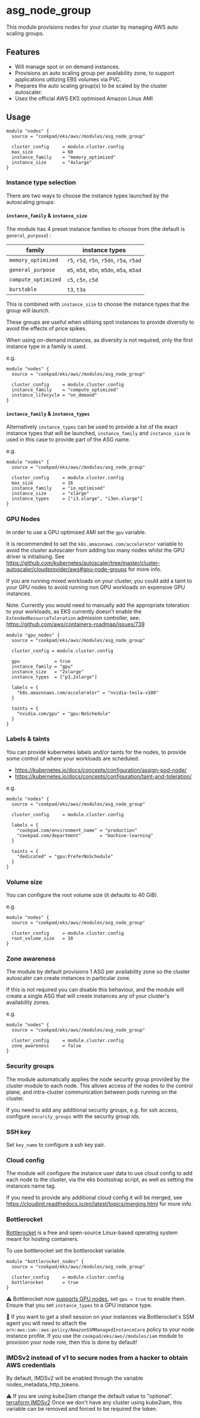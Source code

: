 # asg_node_group

This module provisions nodes for your cluster by managing AWS auto scaling groups.

## Features

* Will manage spot or on demand instances.
* Provisions an auto scaling group per availability zone, to support applications
  utilizing EBS volumes via PVC.
* Prepares the auto scaling group(s) to be scaled by the cluster autoscaler.
* Uses the official AWS EKS optimised Amazon Linux AMI

## Usage

```hcl
module "nodes" {
  source = "cookpad/eks/aws//modules/asg_node_group"

  cluster_config     = module.cluster.config
  max_size           = 60
  instance_family    = "memory_optimized"
  instance_size      = "4xlarge"
}
```

### Instance type selection

There are two ways to choose the instance types launched by the autoscaling
groups:

#### `instance_family` & `instance_size`

The module has 4 preset instance families to choose from (the default is `general_purpose`) :

| family | instance types |
|--------|----------------|
| `memory_optimized`  | `r5`, `r5d`, `r5n`, `r5dn`, `r5a`, `r5ad` |
| `general_purpose`   | `m5`, `m5d`, `m5n`, `m5dn`, `m5a`, `m5ad` |
| `compute_optimized` | `c5`, `c5n`, `c5d` |
| `burstable`         | `t3`, `t3a` |

This is combined with `instance_size` to choose the instance types that the
group will launch.

These groups are useful when utilising spot instances to provide diversity to
avoid the effects of price spikes.

When using on-demand instances, as diversity is not required, only the
first instance type in a family is used.

e.g.
```hcl
module "nodes" {
  source = "cookpad/eks/aws//modules/asg_node_group"

  cluster_config     = module.cluster.config
  instance_family    = "compute_optimized"
  instance_lifecycle = "on_demand"
}
```

#### `instance_family` & `instance_types`

Alternatively `instance_types` can be used to provide a list of the exact
instance types that will be launched, `instance_family` and `instance_size` is
used in this case to provide part of the ASG name.

e.g.
```hcl
module "nodes" {
  source = "cookpad/eks/aws//modules/asg_node_group"

  cluster_config     = module.cluster.config
  max_size           = 16
  instance_family    = "io_optimised"
  instance_size      = "xlarge"
  instance_types     = ["i3.xlarge", "i3en.xlarge"]
}
```

### GPU Nodes

In order to use a GPU optimised AMI set the `gpu` variable.

It is recommended to set the `k8s.amazonaws.com/accelerator` variable to avoid
the cluster autoscaler from adding too many nodes whilst the GPU driver is
initialising. See https://github.com/kubernetes/autoscaler/tree/master/cluster-autoscaler/cloudprovider/aws#gpu-node-groups for more info.

If you are running mixed workloads on your cluster, you could
add a taint to your GPU nodes to avoid running non GPU workloads on expensive
GPU instances.

Note: Currently you would need to manually add the appropriate toleration
to your workloads, as EKS currently doesn't enable the `ExtendedResourceToleration`
admission controller, see: https://github.com/aws/containers-roadmap/issues/739

```hcl
module "gpu_nodes" {
  source = "cookpad/eks/aws//modules/asg_node_group"

  cluster_config = module.cluster.config

  gpu             = true
  instance_family = "gpu"
  instance_size   = "2xlarge"
  instance_types  = ["p3.2xlarge"]

  labels = {
    "k8s.amazonaws.com/accelerator" = "nvidia-tesla-v100"
  }

  taints = {
    "nvidia.com/gpu" = "gpu:NoSchedule"
  }
}
```

### Labels & taints

You can provide kubernetes labels and/or taints for the nodes, to provide some
control of where your workloads are scheduled.

* https://kubernetes.io/docs/concepts/configuration/assign-pod-node/
* https://kubernetes.io/docs/concepts/configuration/taint-and-toleration/

e.g.
```hcl
module "nodes" {
  source = "cookpad/eks/aws//modules/asg_node_group"

  cluster_config     = module.cluster.config

  labels = {
    "cookpad.com/environment_name" = "production"
    "cookpad.com/department"       = "machine-learning"
  }

  taints = {
    "dedicated" = "gpu:PreferNoSchedule"
  }
}
```

### Volume size

You can configure the root volume size (it defaults to 40 GiB).

e.g.

```hcl
module "nodes" {
  source = "cookpad/eks/aws//modules/asg_node_group"

  cluster_config     = module.cluster.config
  root_volume_size   = 10
}

```

### Zone awareness

The module by default provisions 1 ASG per availability zone so the cluster
autoscaler can create instances in particular zone.

If this is not required you can disable this behaviour, and the module will
create a single ASG that will create instances any of your cluster's availability
zones.

e.g.

```hcl
module "nodes" {
  source = "cookpad/eks/aws//modules/asg_node_group"

  cluster_config     = module.cluster.config
  zone_awareness     = false
}

```

### Security groups

The module automatically applies the node security group provided by the cluster
module to each node. This allows access of the nodes to the control plane, and
intra-cluster communication between pods running on the cluster.

If you need to add any additional security groups, e.g. for ssh access, configure
`security_groups` with the security group ids.

### SSH key

Set `key_name` to configure a ssh key pair.

### Cloud config

The module will configure the instance user data to use cloud config to add
each node to the cluster, via the eks bootsstrap script, as well as setting the
instances name tag.

If you need to provide any additional cloud config it will be merged,
see https://cloudinit.readthedocs.io/en/latest/topics/merging.html for more info.

### Bottlerocket

[Bottlerocket](https://github.com/bottlerocket-os/bottlerocket) is a free and open-source Linux-based operating system meant for hosting containers.

To use bottlerocket set the bottlerocket variable.

```hcl
module "bottlerocket_nodes" {
  source = "cookpad/eks/aws//modules/asg_node_group"

  cluster_config     = module.cluster.config
  bottlerocket       = true
}
```
⚠️ Bottlerocket now [supports GPU nodes](https://github.com/bottlerocket-os/bottlerocket/blob/develop/QUICKSTART-EKS.md#aws-k8s--nvidia-variants), set `gpu = true` to enable them. Ensure that you set `instance_types` to a GPU instance type.

📝 If you want to get a shell session on your instances via Bottlerocket's SSM agent
you will need to attach the `arn:aws:iam::aws:policy/AmazonSSMManagedInstanceCore` policy
to your node instance profile. If you use the `cookpad/eks/aws//modules/iam` module to
provision your node role, then this is done by default!

### IMDSv2 instead of v1 to secure nodes from a hacker to obtain AWS credentials

By default, IMDSv2 will be enabled through the variable nodes_metadata_http_tokens.

⚠️ If you are using kube2iam change the default value to "optional". [terraform IMDSv2](https://registry.terraform.io/providers/hashicorp/aws/latest/docs/resources/launch_template#metadata-options)
Once we don't have any cluster using kube2iam, this variable can be removed and forced to be required the token.
